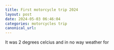 ```yaml
---
title: First motorcycle trip 2024
layout: post
date: 2024-05-03 06:46:04
categories: motorcycles trip
canonical_url:
---
```


It was 2 degrees celcius and in no way weather for 
